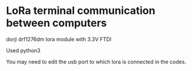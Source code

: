 # LoRa terminal communication between computers

dorji drf1276dm lora module with 3.3V FTDI

Used python3 

You may need to edit the usb port to which lora is connected in the codes.
